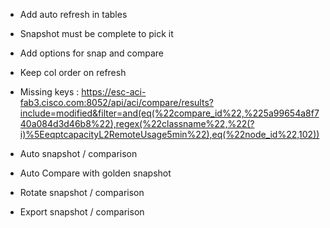 * Add auto refresh in tables
* Snapshot must be complete to pick it
* Add options for snap and compare
* Keep col order on refresh

* Missing keys :
https://esc-aci-fab3.cisco.com:8052/api/aci/compare/results?include=modified&filter=and(eq(%22compare_id%22,%225a99654a8f740a084d3d46b8%22),regex(%22classname%22,%22(?i)%5EeqptcapacityL2RemoteUsage5min%22),eq(%22node_id%22,102))

* Auto snapshot / comparison
* Auto Compare with golden snapshot
* Rotate snapshot / comparison
* Export snapshot / comparison
